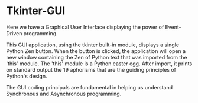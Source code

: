 # Tkinter-GUI

Here we have a Graphical User Interface displaying the power of Event-Driven programming.

This GUI application, using the tkinter built-in module, displays a single Python Zen button. 
When the button is clicked, the application will open a new window containing the Zen of Python text that was imported from the 'this' module. 
The 'this' module is a Python easter egg. 
After import, it prints on standard output the 19 aphorisms that are the guiding principles of Python's design.

The GUI coding principals are fundamental in helping us understand Synchronous and Asynchronous programming.
